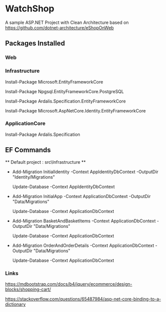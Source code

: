 # WatchShop
A sample ASP.NET Project with Clean Architecture based on
https://github.com/dotnet-architecture/eShopOnWeb

## Packages Installed
### Web

### Infrastructure
Install-Package Microsoft.EntityFrameworkCore

Install-Package Npgsql.EntityFrameworkCore.PostgreSQL

Install-Package Ardalis.Specification.EntityFrameworkCore

Install-Package Microsoft.AspNetCore.Identity.EntityFrameworkCore

### ApplicationCore
Install-Package Ardalis.Specification

## EF Commands
** Default project : src\Infrastructure **

* Add-Migration InitialIdentity -Context AppIdentityDbContext -OutputDir "Identity/Migrations"

  Update-Database -Context AppIdentityDbContext


* Add-Migration InitialApp -Context ApplicationDbContext -OutputDir "Data/Migrations"

  Update-Database -Context ApplicationDbContext


* Add-Migration BasketAndBasketItems -Context ApplicationDbContext -OutputDir "Data/Migrations"

  Update-Database -Context ApplicationDbContext


* Add-Migration OrderAndOrderDetails -Context ApplicationDbContext -OutputDir "Data/Migrations"

  Update-Database -Context ApplicationDbContext
### Links

https://mdbootstrap.com/docs/b4/jquery/ecommerce/design-blocks/shopping-cart/

https://stackoverflow.com/questions/65487984/asp-net-core-binding-to-a-dictionary